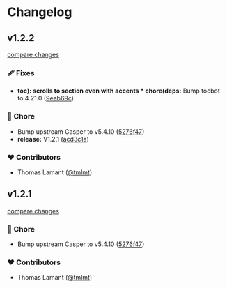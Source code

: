 # Changelog

## v1.2.2

[compare changes](https://github.com/tmlmt/fantome/compare/v1.2.0...v1.2.2)


### 🩹 Fixes

  - **toc): scrolls to section even with accents * chore(deps:** Bump tocbot to 4.21.0 ([9eab69c](https://github.com/tmlmt/fantome/commit/9eab69c))

### 🏡 Chore

  - Bump upstream Casper to v5.4.10 ([5276f47](https://github.com/tmlmt/fantome/commit/5276f47))
  - **release:** V1.2.1 ([acd3c1a](https://github.com/tmlmt/fantome/commit/acd3c1a))

### ❤️  Contributors

- Thomas Lamant ([@tmlmt](http://github.com/tmlmt))

## v1.2.1

[compare changes](https://github.com/tmlmt/fantome/compare/v1.2.0...v1.2.1)

### 🏡 Chore

- Bump upstream Casper to v5.4.10 ([5276f47](https://github.com/tmlmt/fantome/commit/5276f47))

### ❤️ Contributors

- Thomas Lamant ([@tmlmt](http://github.com/tmlmt))
